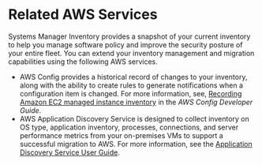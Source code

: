 # Related AWS Services<a name="sysman-inventory-relatedsvc"></a>

Systems Manager Inventory provides a snapshot of your current inventory to help you manage software policy and improve the security posture of your entire fleet\. You can extend your inventory management and migration capabilities using the following AWS services\.
+ AWS Config provides a historical record of changes to your inventory, along with the ability to create rules to generate notifications when a configuration item is changed\. For more information, see, [Recording Amazon EC2 managed instance inventory](http://docs.aws.amazon.com/config/latest/developerguide/resource-config-reference.html#recording-managed-instance-inventory) in the *AWS Config Developer Guide*\.
+ AWS Application Discovery Service is designed to collect inventory on OS type, application inventory, processes, connections, and server performance metrics from your on\-premises VMs to support a successful migration to AWS\. For more information, see the [Application Discovery Service User Guide](http://docs.aws.amazon.com/application-discovery/latest/userguide/)\.